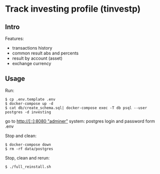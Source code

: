 # Track investing profile (tinvestp)

## Intro

Features:
* transactions history
* common result abs and percents
* result by account (asset)
* exchange currency

## Usage

Run:
```shell
$ cp .env.template .env
$ docker-compose up -d
$ cat db/create_schema.sql| docker-compose exec -T db psql --user postgres -d investing
```

go to [http://[::]:8080 "adminer"](http://[::]:8080)
system: postgres
login and password form .env

Stop and clean:
```shell
$ docker-compose down
$ rm -rf data/postgres
```

Stop, clean and rerun:
```shell
$ ./full_reinstall.sh
```
